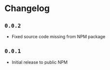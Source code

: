 # Changelog

## `0.0.2`

* Fixed source code missing from NPM package

## `0.0.1`

* Initial release to public NPM

